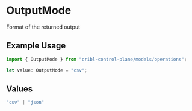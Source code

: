 # OutputMode

Format of the returned output

## Example Usage

```typescript
import { OutputMode } from "cribl-control-plane/models/operations";

let value: OutputMode = "csv";
```

## Values

```typescript
"csv" | "json"
```